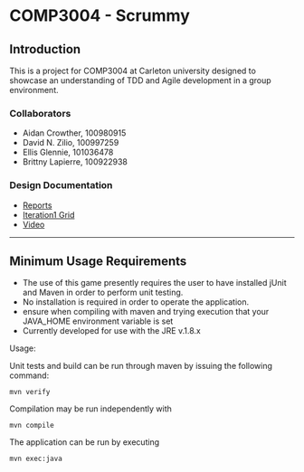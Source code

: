 # COMP3004 - Scrummy

## Introduction

  This is a project for COMP3004 at Carleton university designed to showcase an understanding of TDD and Agile development in a group environment.

### Collaborators

- Aidan Crowther,    100980915
- David N. Zilio,    100997259
- Ellis Glennie,     101036478
- Brittny Lapierre,  100922938

### Design Documentation

- [Reports](https://github.com/l3rittny/Scrummy/tree/master/Documentation)
- [Iteration1 Grid](https://docs.google.com/spreadsheets/d/15IUrvW6riGRSiWDUX_RTzA2lRw7097_fv09wEQ6VmyM/edit?usp=sharing)
- [Video](https://www.aidancrowther.com/COMP3004.mp4)

***

## Minimum Usage Requirements

- The use of this game presently requires the user to have installed jUnit and Maven in order to perform unit testing.
- No installation is required in order to operate the application.
- ensure when compiling with maven and trying execution that your JAVA_HOME environment variable is set
- Currently developed for use with the JRE v.1.8.x

Usage:

  Unit tests and build can be run through maven by issuing the following command:

    mvn verify

  Compilation may be run independently with

    mvn compile

  The application can be run by executing

    mvn exec:java

